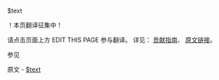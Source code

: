  $text

 ！本页翻译征集中！

请点击页面上方 EDIT THIS PAGE 参与翻译。
详见：
[贡献指南]( https://github.com/JinMuInfo/MongoDB-Manual-zh/blob/master/CONTRIBUTING.md )、
[原文链接](  https://docs.mongodb.com/manual/reference/operator/query/text/  )。

 参见

原文 - [$text]( https://docs.mongodb.com/manual/reference/operator/query/text/ )

